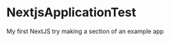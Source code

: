 # NextjsApplicationTest
My first NextJS try making a section of an example app                                                              
